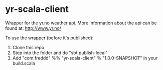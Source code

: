 # yr-scala-client #

Wrapper for the yr.no weather api.
More information about the api can be found at: http://www.yr.no/

To use the wrapper (before it's published):
1. Clone this repo
2. Step into the folder and do "sbt publish-local"
3. Add "com.freddd" %% "yr-scala-client" % "1.0.0-SNAPSHOT" in your build.scala